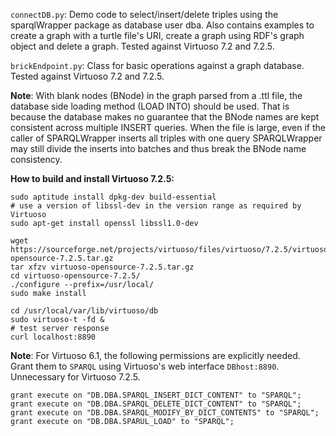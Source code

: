`connectDB.py`: Demo code to select/insert/delete triples using the sparqlWrapper package as database user dba.
Also contains examples to create a graph with a turtle file's URI, create a graph using RDF's graph object and
delete a graph.  Tested against Virtuoso 7.2 and 7.2.5.

`brickEndpoint.py`: Class for basic operations against a graph database.  Tested against Virtuoso 7.2 and 7.2.5.

**Note**: With blank nodes (BNode) in the graph parsed from a .ttl file,
the database side loading method (LOAD INTO) should be used.
That is because the database makes no guarantee that the BNode names are kept consistent across multiple
INSERT queries.
When the file is large, even if the caller of SPARQLWrapper inserts all triples with one query SPARQLWrapper may
still divide the inserts into batches and thus break the BNode name consistency.

**How to build and install Virtuoso 7.2.5:**
```
sudo aptitude install dpkg-dev build-essential
# use a version of libssl-dev in the version range as required by Virtuoso
sudo apt-get install openssl libssl1.0-dev

wget https://sourceforge.net/projects/virtuoso/files/virtuoso/7.2.5/virtuoso-opensource-7.2.5.tar.gz
tar xfzv virtuoso-opensource-7.2.5.tar.gz
cd virtuoso-opensource-7.2.5/
./configure --prefix=/usr/local/
sudo make install

cd /usr/local/var/lib/virtuoso/db
sudo virtuoso-t -fd &
# test server response
curl localhost:8890
```

**Note**: For Virtuoso 6.1, the following permissions are explicitly needed.  Grant them
to `SPARQL` using Virtuoso's web interface `DBhost:8890`.  Unnecessary for Virtuoso 7.2.5.
```
grant execute on "DB.DBA.SPARQL_INSERT_DICT_CONTENT" to "SPARQL";
grant execute on "DB.DBA.SPARQL_DELETE_DICT_CONTENT" to "SPARQL";
grant execute on "DB.DBA.SPARQL_MODIFY_BY_DICT_CONTENTS" to "SPARQL";
grant execute on "DB.DBA.SPARUL_LOAD" to "SPARQL";
```
